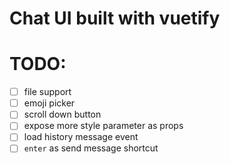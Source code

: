 # Chat UI built with vuetify


# TODO:

- [ ] file support
- [ ] emoji picker
- [ ] scroll down button
- [ ] expose more style parameter as props
- [ ] load history message event
- [ ] `enter` as send message shortcut
